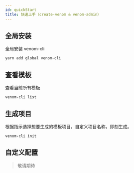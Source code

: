 ```yaml
---
id: quickStart
title: 快速上手（create-venom & venom-admin）
---
```


## 全局安装

全局安装 venom-cli

```
yarn add global venom-cli
```

## 查看模板

查看当前所有模板

```
venom-cli list
```

## 生成项目

根据指示选择想要生成的模板项目，自定义项目名称，即刻生成。

```
venom-cli init
```

## 自定义配置

> 敬请期待
